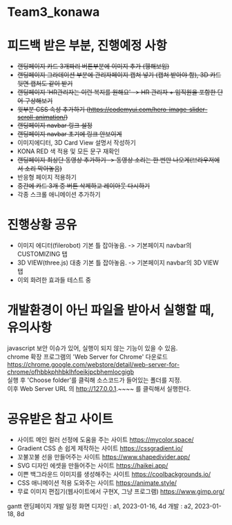# Team3_konawa
# 피드백 받은 부분, 진행예정 사항
- ~~랜딩페이지 카드 3개짜리 버튼부분에 이미지 추가 (휑해보임)~~
- ~~랜딩페이지 그라데이션 부분에 관리자페이지 캡처 넣기 (캡처 받아야 함), 3D 카드 뒷면 캡처도 같이 받기~~
- ~~랜딩페이지 'HR관리자는 이런 복지를 원해요' -> HR 관리자 + 임직원을 포함한 단어 구상해보기~~
- ~~윗부분 CSS 속성 추가하기 (https://codemyui.com/hero-image-slider-scroll-animation/)~~
- ~~랜딩페이지 navbar 링크 설정~~
- ~~랜딩페이지 navbar 초기에 링크 안보이게~~
- 이미지에디터, 3D Card View 설명서 작성하기
- KONA RED 색 적용 및 모든 문구 재확인
- ~~랜딩페이지 최상단 동영상 추가하기 -> 동영상 소리는 한 번만 나오게(브라우저에서 소리 막아놓음)~~
- 반응형 페이지 적용하기
- ~~중간에 카드 3개 중 버튼 삭제하고 레이아웃 다시하기~~
- 각종 스크롤 애니메이션 추가하기
# 진행상황 공유
- 이미지 에디터(filerobot) 기본 틀 잡아놓음.  -> 기본페이지 navbar의 CUSTOMIZING 탭<br>
- 3D VIEW(three.js) 대충 기본 틀 잡아놓음. -> 기본페이지 navbar의 3D VIEW 탭<br>
- 이외 화려한 효과들 테스트 중

# 개발환경이 아닌 파일을 받아서 실행할 때, 유의사항
javascript 보안 이슈가 있어, 실행이 되지 않는 기능이 있을 수 있음.<br>
chrome 확장 프로그램의 'Web Server for Chrome' 다운로드 <br>
https://chrome.google.com/webstore/detail/web-server-for-chrome/ofhbbkphhbklhfoeikjpcbhemlocgigb <br>
실행 후 'Choose folder'를 클릭해 소스코드가 들어있는 폴더를 지정.<br>
이후 Web Server URL 의 http://127.0.0.1.~~~~ 를 클릭해서 실행한다.<br>

# 공유받은 참고 사이트
- 사이트 메인 컬러 선정에 도움을 주는 사이트 https://mycolor.space/ <br> 
- Gradient CSS 손 쉽게 제작하는 사이트 https://cssgradient.io/ <br>
- 꼬불꼬불 선을 만들어주는 사이트 https://www.shapedivider.app/ <br>
- SVG 디자인 에셋을 만들어주는 사이트 https://haikei.app/ <br>
- 이쁜 백그라운드 이미지를 생성해주는 사이트 https://coolbackgrounds.io/ <br>
- CSS 애니메이션 적용 도와주는 사이트 https://animate.style/
- 무료 이미지 편집기(웹사이트에서 구현X, 그냥 프로그램) https://www.gimp.org/


gantt
    랜딩페이지 개발 일정
    화면 디자인  : a1, 2023-01-16, 4d
    개발  : a2, 2023-01-18, 8d
 


